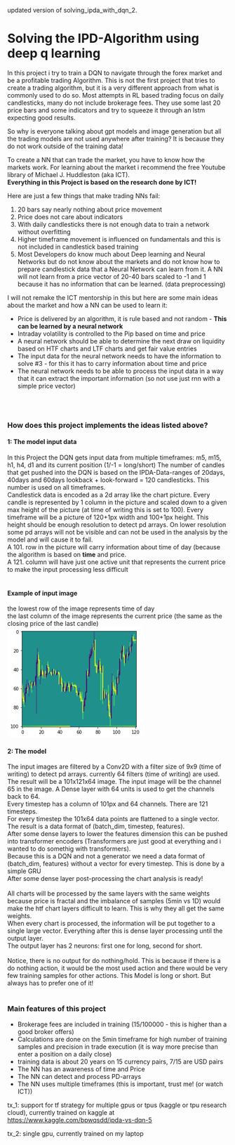 updated version of solving_ipda_with_dqn_2.

<h1>Solving the IPD-Algorithm using deep q learning</h1>

In this project i try to train a DQN to navigate through the forex market and be a profitable trading Algorithm.
This is not the first project that tries to create a trading algorithm, but it is a very different approach from what is commonly used to do so.
Most attempts in RL based trading focus on daily candlesticks, many do not include brokerage fees.
They use some last 20 price bars and some indicators and try to squeeze it through an lstm expecting good results. 

So why is everyone talking about gpt models and image generation but all the trading models are not used anywhere after training?
It is because they do not work outside of the training data!

To create a NN that can trade the market, you have to know how the markets work. 
For learning about the market i recommend the free Youtube library of Michael J. Huddleston (aka ICT).<br>
<b>Everything in this Project is based on the research done by ICT!</b>

Here are just a few things that make trading NNs fail: 
<ol>
  <li> 20 bars say nearly nothing about price movement</li> 
  <li> Price does not care about indicators</li>
  <li> With daily candlesticks there is not enough data to train a network without overfitting</li>
  <li> Higher timeframe movement is influenced on fundamentals and this is not included in candlestick based training</li>
  <li> Most Developers do know much about Deep learning and Neural Networks but do not know about the markets and do not know how to prepare candlestick data that a Neural Network can learn from it. A NN will not learn from a price vector of 20-40 bars scaled to -1 and 1 because it has no information that can be learned. (data preprocessing)
</ol>
    

I will not remake the ICT mentorship in this but here are some main ideas about the market and how a NN can be used to learn it:
<ul>
  <li>Price is delivered by an algorithm, it is rule based and not random - <b>This can be learned by a neural network</b></li>
  <li>Intraday volatility is controlled to the Pip based on time and price</li>
  <li>A neural network should be able to determine the next draw on liquidity based on HTF charts and LTF charts and get fair value entries</li>
  <li>The input data for the neural network needs to have the information to solve #3 - for this it has to carry information about time and price</li>
  <li>The neural network needs to be able to process the input data in a way that it can extract the important information (so not use just rnn with a simple price vector)</li>
</ul>

<br><br>
<h3>How does this project implements the ideas listed above?</h3>
<h4> 1: The model input data </h4>
In this Project the DQN gets input data from multiple timeframes: m5, m15, h1, h4, d1 and its current position (1/-1 = long/short)
The number of candles that get pushed into the DQN is based on the IPDA-Data-ranges of 20days, 40days and 60days lookback + look-forward = 120 candlesticks.
This number is used on all timeframes.<br>
Candlestick data is encoded as a 2d array like the chart picture. Every candle is represented by 1 column in the picture and scaled down to a given max height of the picture (at time of writing this is set to 100). Every timeframe will be a picture of 120+1px width and 100+1px height. This height should be enough resolution to detect pd arrays. On lower resolution some pd arrays will not be visible and can not be used in the analysis by the model and will cause it to fail. <br>
A 101. row in the picture will carry information about time of day (because the algorithm is based on <b>time</b> and price.<br> A 121. column will have just one active unit that represents the current price to make the input processing less difficult<br><br>

<h4>Example of input image</h4>
the lowest row of the image represents time of day<br>
the last column of the image represents the current price (the same as the closing price of the last candle)
<img src = "r1.jpg" title="Input image">

<h4>2: The model</h4>
The input images are filtered by a Conv2D with a filter size of 9x9 (time of writing) to detect pd arrays. currently 64 filters (time of writing) are used. <br>
The result will be a 101x121x64 image. The input image will be the channel 65 in the image. A Dense layer with 64 units is used to get the channels back to 64. <br>
Every timestep has a column of 101px and 64 channels. There are 121 timesteps.<br>
For every timestep the 101x64 data points are flattened to a single vector. The result is a data format of (batch_dim, timestep, features).<br>
After some dense layers to lower the features dimension this can be pushed into transformer encoders (Transformers are just good at everything and i wanted to do somethig with transformers).<br>
Because this is a DQN and not a generator we need a data format of (batch_dim, features) without a vector for every timestep. This is done by a simple GRU<br>
After some dense layer post-processing the chart analysis is ready!<br><br>
All charts will be processed by the same layers with the same weights because price is fractal and the imbalance of samples (5min vs 1D) would make the htf chart layers difficult to learn. This is why they all get the same weights.<br>
When every chart is processed, the information will be put together to a single large vector. Everything after this is dense layer processing until the output layer.<br>
The output layer has 2 neurons: first one for long, second for short.<br><br>
Notice, there is no output for do nothing/hold. This is because if there is a do nothing action, it would be the most used action and there would be very few training samples for other actions. This Model is long or short. But always has to prefer one of it!<br><br>

<h3>Main features of this project</h3>
<ul>
  <li>Brokerage fees are included in training (15/100000 - this is higher than a good broker offers)</li>
  <li>Calculations are done on the 5min timeframe for high number of training samples and precision in trade execution (it is way more precise than enter a position on a daily close)</li>
  <li>training data is about 20 years on 15 currency pairs, 7/15 are USD pairs</li>
  <li>The NN has an awareness of time and Price</li>
  <li>The NN can detect and process PD-arrays</li>
  <li>The NN uses multiple timeframes (this is important, trust me! (or watch ICT))</li>
</ul>  


tx_1: support for tf strategy for multiple gpus or tpus (kaggle or tpu research cloud), currently trained on kaggle at https://www.kaggle.com/bpwqsdd/ipda-vs-dqn-5

tx_2: single gpu, currently trained on my laptop
